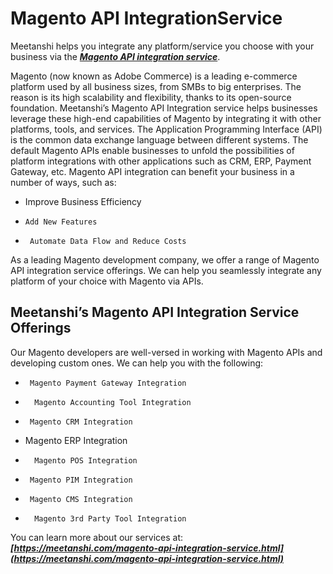 # Magento API IntegrationService

Meetanshi helps you integrate any platform/service you choose with your business via the ***[Magento API integration service](https://meetanshi.com/magento-api-integration-service.html)***.
  
Magento (now known as Adobe Commerce) is a leading e-commerce platform used by all business sizes, from SMBs to big enterprises. The reason is its high scalability and flexibility, thanks to its open-source foundation. Meetanshi’s Magento API Integration service helps businesses leverage these high-end capabilities of Magento by integrating it with other platforms, tools, and services.
The Application Programming Interface (API) is the common data exchange language between different systems. The default Magento APIs enable businesses to unfold the possibilities of platform integrations with other applications such as CRM, ERP, Payment Gateway, etc. Magento API integration can benefit your business in a number of ways, such as:
 
*    Improve Business Efficiency
*     Add New Features
*      Automate Data Flow and Reduce Costs
 As a leading Magento development company, we offer a range of Magento API integration service offerings. We can help you seamlessly integrate any platform of your choice with Magento via APIs.
## Meetanshi’s Magento API Integration Service Offerings
Our Magento developers are well-versed in working with Magento APIs and developing custom ones. We can help you with the following:
 
*      Magento Payment Gateway Integration
*       Magento Accounting Tool Integration
*      Magento CRM Integration
*    Magento ERP Integration
*       Magento POS Integration
*      Magento PIM Integration
*      Magento CMS Integration
*       Magento 3rd Party Tool Integration
 
You can learn more about our services at: ***[https://meetanshi.com/magento-api-integration-service.html](https://meetanshi.com/magento-api-integration-service.html)***
